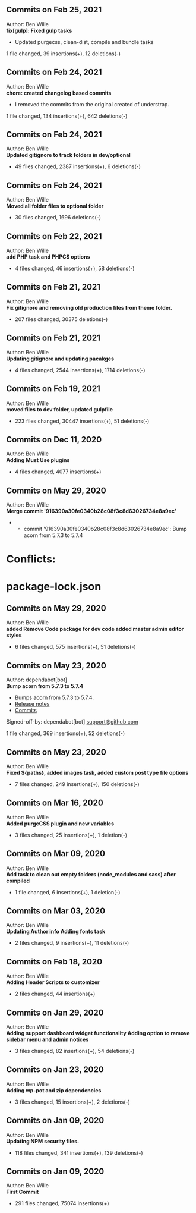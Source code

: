 ## Commits on Feb 25, 2021

Author: Ben Wille<br>
**fix[gulp]: Fixed gulp tasks**<br>

- Updated purgecss, clean-dist, compile and bundle tasks

1 file changed, 39 insertions(+), 12 deletions(-)

## Commits on Feb 24, 2021

Author: Ben Wille<br>
**chore: created changelog based commits**<br>

- I removed the commits from the original created of understrap.

1 file changed, 134 insertions(+), 642 deletions(-)

## Commits on Feb 24, 2021

Author: Ben Wille<br>
**Updated gitignore to track folders in dev/optional**<br>

- 49 files changed, 2387 insertions(+), 6 deletions(-)

## Commits on Feb 24, 2021

Author: Ben Wille<br>
**Moved all folder files to optional folder**<br>

- 30 files changed, 1696 deletions(-)

## Commits on Feb 22, 2021

Author: Ben Wille<br>
**add PHP task and PHPCS options**<br>

- 4 files changed, 46 insertions(+), 58 deletions(-)

## Commits on Feb 21, 2021

Author: Ben Wille<br>
**Fix gitignore and removing old production files from theme folder.**<br>

- 207 files changed, 30375 deletions(-)

## Commits on Feb 21, 2021

Author: Ben Wille<br>
**Updating gitignore and updating pacakges**<br>

- 4 files changed, 2544 insertions(+), 1714 deletions(-)

## Commits on Feb 19, 2021

Author: Ben Wille<br>
**moved files to dev folder, updated gulpfile**<br>

- 223 files changed, 30447 insertions(+), 51 deletions(-)

## Commits on Dec 11, 2020

Author: Ben Wille<br>
**Adding Must Use plugins**<br>

- 4 files changed, 4077 insertions(+)

## Commits on May 29, 2020

Author: Ben Wille<br>
**Merge commit '916390a30fe0340b28c08f3c8d63026734e8a9ec'**<br>

- - commit '916390a30fe0340b28c08f3c8d63026734e8a9ec':
    Bump acorn from 5.7.3 to 5.7.4

# Conflicts:

# package-lock.json

## Commits on May 29, 2020

Author: Ben Wille<br>
**added Remove Code package for dev code added master admin editor styles**<br>

- 6 files changed, 575 insertions(+), 51 deletions(-)

## Commits on May 23, 2020

Author: dependabot[bot]<br>
**Bump acorn from 5.7.3 to 5.7.4**<br>

- Bumps [acorn](https://github.com/acornjs/acorn) from 5.7.3 to 5.7.4.
- [Release notes](https://github.com/acornjs/acorn/releases)
- [Commits](https://github.com/acornjs/acorn/compare/5.7.3...5.7.4)

Signed-off-by: dependabot[bot] <support@github.com>

1 file changed, 369 insertions(+), 52 deletions(-)

## Commits on May 23, 2020

Author: Ben Wille<br>
**Fixed ${paths}, added images task, added custom post type file options**<br>

- 7 files changed, 249 insertions(+), 150 deletions(-)

## Commits on Mar 16, 2020

Author: Ben Wille<br>
**Added purgeCSS plugin and new variables**<br>

- 3 files changed, 25 insertions(+), 1 deletion(-)

## Commits on Mar 09, 2020

Author: Ben Wille<br>
**Add task to clean out empty folders (node_modules and sass) after compiled**<br>

- 1 file changed, 6 insertions(+), 1 deletion(-)

## Commits on Mar 03, 2020

Author: Ben Wille<br>
**Updating Author info Adding fonts task**<br>

- 2 files changed, 9 insertions(+), 11 deletions(-)

## Commits on Feb 18, 2020

Author: Ben Wille<br>
**Adding Header Scripts to customizer**<br>

- 2 files changed, 44 insertions(+)

## Commits on Jan 29, 2020

Author: Ben Wille<br>
**Adding support dashboard widget functionality Adding option to remove sidebar menu and admin notices**<br>

- 3 files changed, 82 insertions(+), 54 deletions(-)

## Commits on Jan 23, 2020

Author: Ben Wille<br>
**Adding wp-pot and zip dependencies**<br>

- 3 files changed, 15 insertions(+), 2 deletions(-)

## Commits on Jan 09, 2020

Author: Ben Wille<br>
**Updating NPM security files.**<br>

- 118 files changed, 341 insertions(+), 139 deletions(-)

## Commits on Jan 09, 2020

Author: Ben Wille<br>
**First Commit**<br>

- 291 files changed, 75074 insertions(+)
